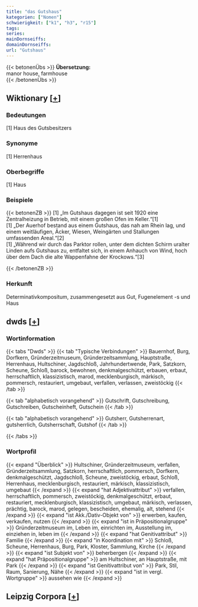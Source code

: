```yaml
---
title: "das Gutshaus"
kategorien: ["Nomen"]
schwierigkeit: ["k1", "h3", "r15"]
tags:
series:
mainDornseiffs:
domainDornseiffs:
url: "Gutshaus"
---
```


{{< betonenÜbs >}}
**Übersetzung:**  
manor house, farmhouse  
{{< /betonenÜbs >}}

## Wiktionary [[+](https://de.wiktionary.org/wiki/Gutshaus)]

### Bedeutungen
[1] Haus des Gutsbesitzers  

### Synonyme
[1] Herrenhaus  

### Oberbegriffe
[1] Haus  

### Beispiele
{{< betonenZB >}}
[1] „Im Gutshaus dagegen ist seit 1920 eine Zentralheizung in Betrieb, mit einem großen Ofen im Keller.“[1]  
[1] „Der Auerhof bestand aus einem Gutshaus, das nah am Rhein lag, und einem weitläufigen, Äcker, Wiesen, Weingärten und Stallungen umfassenden Areal.“[2]  
[1] „Während wir durch das Parktor rollen, unter dem dichten Schirm uralter Linden aufs Gutshaus zu, entfaltet sich, in einem Anhauch von Wind, hoch über dem Dach die alte Wappenfahne der Krockows.“[3]  

{{< /betonenZB >}}
### Herkunft
Determinativkompositum, zusammengesetzt aus Gut, Fugenelement -s und Haus  



## dwds [[+](https://www.dwds.de/wb/Gutshaus)]

### Wortinformation
{{< tabs "Dwds" >}}
{{< tab "Typische Verbindungen" >}}
Bauernhof, Burg, Dorfkern, Gründerzeitmuseum, Gründerzeitsammlung, Hauptstraße, Herrenhaus, Hultschiner, Jagdschloß, Jahrhundertwende, Park, Satzkorn, Scheune, Schloß, barock, bewohnen, denkmalgeschützt, erbauen, erbaut, herrschaftlich, klassizistisch, marod, mecklenburgisch, märkisch, pommersch, restauriert, umgebaut, verfallen, verlassen, zweistöckig
{{< /tab >}}

{{< tab "alphabetisch vorangehend" >}}
Gutschrift, Gutschreibung, Gutschreiben, Gutscheinheft, Gutschein
{{< /tab >}}

{{< tab "alphabetisch vorangehend" >}}
Gutsherr, Gutsherrenart, gutsherrlich, Gutsherrschaft, Gutshof
{{< /tab >}}

{{< /tabs >}}

### Wortprofil
{{< expand "Überblick" >}} Hultschiner, Gründerzeitmuseum, verfallen, Gründerzeitsammlung, Satzkorn, herrschaftlich, pommersch, Dorfkern, denkmalgeschützt, Jagdschloß, Scheune, zweistöckig, erbaut, Schloß, Herrenhaus, mecklenburgisch, restauriert, märkisch, klassizistisch, umgebaut {{< /expand >}}
{{< expand "hat Adjektivattribut" >}} verfallen, herrschaftlich, pommersch, zweistöckig, denkmalgeschützt, erbaut, restauriert, mecklenburgisch, klassizistisch, umgebaut, märkisch, verlassen, prächtig, barock, marod, gelegen, bescheiden, ehemalig, alt, stehend {{< /expand >}}
{{< expand "ist Akk./Dativ-Objekt von" >}} erwerben, kaufen, verkaufen, nutzen {{< /expand >}}
{{< expand "ist in Präpositionalgruppe" >}} Gründerzeitmuseum im, Leben im, einrichten im, Ausstellung im, einziehen in, leben im {{< /expand >}}
{{< expand "hat Genitivattribut" >}} Familie {{< /expand >}}
{{< expand "in Koordination mit" >}} Schloß, Scheune, Herrenhaus, Burg, Park, Kloster, Sammlung, Kirche {{< /expand >}}
{{< expand "ist Subjekt von" >}} beherbergen {{< /expand >}}
{{< expand "hat Präpositionalgruppe" >}} am Hultschiner, an Hauptstraße, mit Park {{< /expand >}}
{{< expand "ist Genitivattribut von" >}} Park, Stil, Raum, Sanierung, Nähe {{< /expand >}}
{{< expand "ist in vergl. Wortgruppe" >}} aussehen wie {{< /expand >}}

## Leipzig Corpora [[+](https://corpora.uni-leipzig.de/en/res?word=Gutshaus&corpusId=deu_newscrawl-public_2018)]

